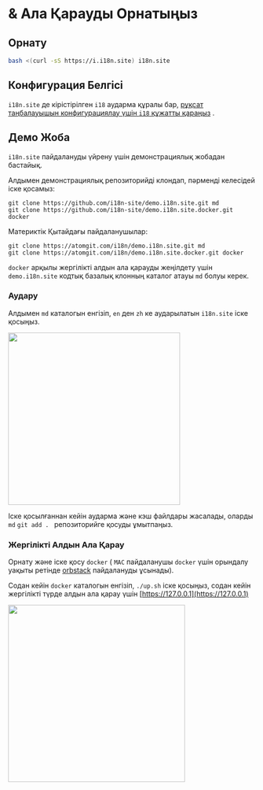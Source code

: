 # & Ала Қарауды Орнатыңыз

## Орнату

```sh
bash <(curl -sS https://i.i18n.site) i18n.site
```

## Конфигурация Белгісі

`i18n.site` де кірістірілген `i18` аударма құралы бар, [рұқсат таңбалауышын конфигурациялау үшін `i18` құжатты қараңыз](/i18/use) .

## Демо Жоба

`i18n.site` пайдалануды үйрену үшін демонстрациялық жобадан бастайық.

Алдымен демонстрациялық репозиторийді клондап, пәрменді келесідей іске қосамыз:

```
git clone https://github.com/i18n-site/demo.i18n.site.git md
git clone https://github.com/i18n-site/demo.i18n.site.docker.git docker
```

Материктік Қытайдағы пайдаланушылар:

```
git clone https://atomgit.com/i18n/demo.i18n.site.git md
git clone https://atomgit.com/i18n/demo.i18n.site.docker.git docker
```

`docker` арқылы жергілікті алдын ала қарауды жеңілдету үшін `demo.i18n.site` кодтық базалық клонның каталог атауы `md` болуы керек.

### Аудару

Алдымен `md` каталогын енгізіп, `en` ден `zh` ке аударылатын `i18n.site` іске қосыңыз.

<img src="https://p.3ti.site/1721114619.avif" style="width:350px">

Іске қосылғаннан кейін аударма және кэш файлдары жасалады, оларды `md` `git add . ` репозиторийге қосуды ұмытпаңыз.

### Жергілікті Алдын Ала Қарау

Орнату және іске қосу `docker` ( `MAC` пайдаланушы `docker` үшін орындалу уақыты ретінде [orbstack](https://orbstack.dev) пайдалануды ұсынады).

Содан кейін `docker` каталогын енгізіп, `./up.sh` іске қосыңыз, содан кейін жергілікті түрде алдын ала қарау үшін [https://127.0.0.1](https://127.0.0.1)

<img src="//p.3ti.site/1721104238.avif" style="width:360px">